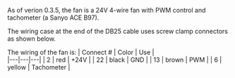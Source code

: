 
As of verion 0.3.5, the fan is a 24V 4-wire fan with PWM control and tachometer (a Sanyo ACE B97).

The wiring case at the end of the DB25 cable uses screw clamp connectors as shown below.

The wiring of the fan is:
|  Connect # | Color  |  Use |  
|---|---|---|
|  2 |  red |  +24V |
|  22 |  black | GND  |
|  13 | brown  | PWM  |
|  6 |  yellow |  Tachometer |

